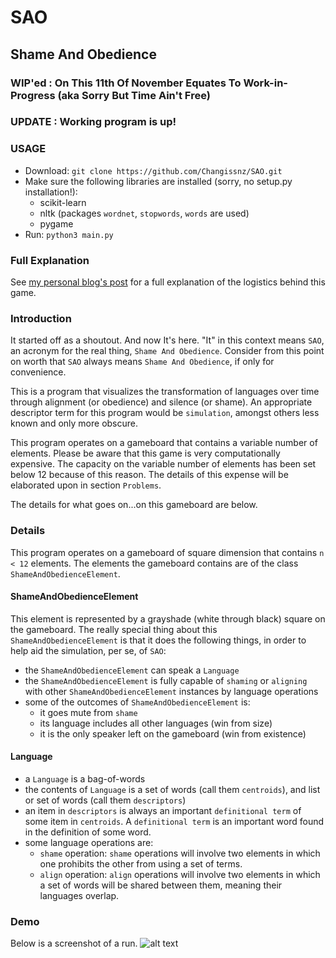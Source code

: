# SAO
## Shame And Obedience

### WIP'ed : On This 11th Of November Equates To Work-in-Progress (aka Sorry But Time Ain't Free)  
### UPDATE : Working program is up! 
### USAGE 
- Download: `git clone https://github.com/Changissnz/SAO.git`
- Make sure the following libraries are installed (sorry, no setup.py installation!): 
    * scikit-learn 
    * nltk (packages `wordnet`, `stopwords`, `words` are used)
    * pygame
- Run: `python3 main.py`

### Full Explanation 
See [my personal blog's post](https://richppp34.com/2020/01/01/on-the-game-of-sao-shame-and-obedience/) for a full explanation of the logistics behind this game. 

### Introduction
It started off as a shoutout. And now It's here. "It" in this
context means `SAO`, an acronym for the real thing, `Shame And Obedience`. Consider
from this point on worth that `SAO` always means `Shame And Obedience`, if only
for convenience.

This is a program that visualizes the transformation of languages over time through
alignment (or obedience) and silence (or shame). An appropriate descriptor term
for this program would be `simulation`, amongst others less known and only more
obscure.

This program operates on a gameboard that contains a variable number of elements.
Please be aware that this game is very computationally expensive. The capacity
on the variable number of elements has been set below 12 because of this reason.
The details of this expense will be elaborated upon in section `Problems`.  

The details for what goes on...on this gameboard are below.

### Details
This program operates on a gameboard of square dimension that contains `n < 12`
elements. The elements the gameboard contains are of the class `ShameAndObedienceElement`.

#### ShameAndObedienceElement
This element is represented by a grayshade (white through black) square on the gameboard. 
The really special thing about this `ShameAndObedienceElement` is that it does the
following things, in order to help aid the simulation, per se, of `SAO`:
- the `ShameAndObedienceElement` can speak a `Language`
- the `ShameAndObedienceElement` is fully capable of `shaming` or `aligning` with other
  `ShameAndObedienceElement` instances by language operations
- some of the outcomes of `ShameAndObedienceElement` is:
    - it goes mute from `shame`
    - its language includes all other languages (win from size)
    - it is the only speaker left on the gameboard (win from existence)
   


#### Language
- a `Language` is a bag-of-words
- the contents of `Language` is a set of words (call them `centroids`), and
  list or set of words (call them `descriptors`)
- an item in `descriptors` is always an important `definitional term` of some
  item in `centroids`. A `definitional term` is an important word found in the
  definition of some word.
- some language operations are:
  - `shame` operation: `shame` operations will involve two elements in which
                        one prohibits the other from using a set of terms.
  - `align` operation: `align` operations will involve two elements in which
                        a set of words will be shared between them, meaning
                        their languages overlap.


### Demo 
Below is a screenshot of a run. 
![alt text](display.png "Title")
